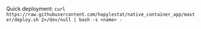 Quick deployment: 
  `curl https://raw.githubusercontent.com/hapylestat/native_container_app/master/deploy.sh 2>/dev/null | bash -s <name> -`